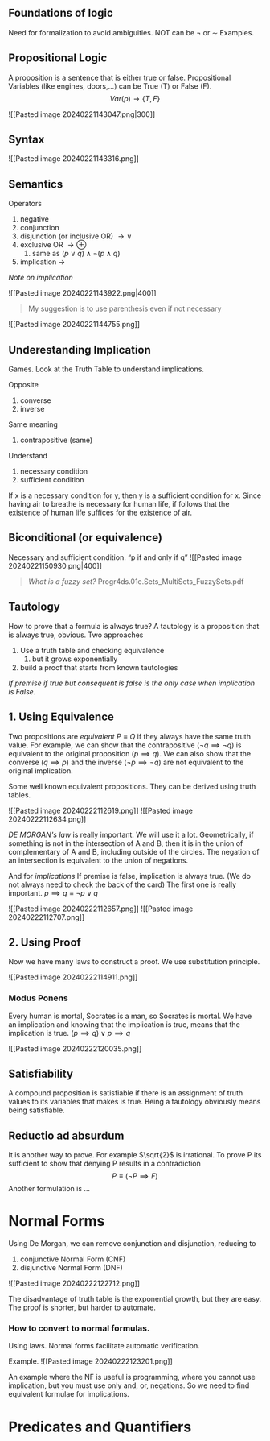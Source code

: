 ## Foundations of logic
Need for formalization to avoid ambiguities.
NOT can be $\neg$ or $\sim$
Examples.

## Propositional Logic
A proposition is a sentence that is either true or false.
Propositional Variables (like engines, doors,...) can be True (T) or False (F).
$$Var(p)\rightarrow\{T,F\}$$

![[Pasted image 20240221143047.png|300]]

## Syntax

![[Pasted image 20240221143316.png]]

## Semantics
Operators
1. negative
2. conjunction
3. disjunction (or inclusive OR) $\rightarrow\vee$
4. exclusive OR $\rightarrow\oplus$
	1. same as $(p\vee q)\wedge\neg(p\wedge q)$
5. implication $\rightarrow$

*Note on implication*

![[Pasted image 20240221143922.png|400]]

> My suggestion is to use parenthesis even if  not necessary

![[Pasted image 20240221144755.png]]


## Underestanding Implication

Games.
Look at the Truth Table to understand implications.

Opposite
1. converse
2. inverse

Same meaning
1. contrapositive (same)

Understand
1. necessary condition
2. sufficient condition

If x is a necessary condition for y, then y is a sufficient condition for x.
Since having air to breathe is necessary for human life, if follows that the existence of human life suffices for the existence of air.

## Biconditional (or equivalence)
Necessary and sufficient condition.
“p if and only if q”
![[Pasted image 20240221150930.png|400]]


> *What is a fuzzy set?*
> Progr4ds.01e.Sets_MultiSets_FuzzySets.pdf

## Tautology
How to prove that a formula is always true?
A tautology is a proposition that is always true, obvious.
Two approaches
1. Use a truth table and checking equivalence
	1. but it grows exponentially
2. build a proof that starts from known tautologies

*If premise if true but consequent is false is the only case when implication is False.*

## 1. Using Equivalence
Two propositions are *equivalent* $P\equiv Q$ if they always have the same truth value.
For example, we can show that the contrapositive $(\neg q \implies \neg q)$ is equivalent to the original proposition $(p\implies q)$. 
We can also show that the converse $(q\implies p)$ and the inverse $(\neg p\implies\neg q)$ are not equivalent to the original implication.

Some well known equivalent propositions.
They can be derived using truth tables.

![[Pasted image 20240222112619.png]]
![[Pasted image 20240222112634.png]]

*DE MORGAN's law* is really important. We will use it a lot.
Geometrically, if something is not in the intersection of A and B, then it is in the union of complementary of A and B, including outside of the circles.
The negation of an intersection is equivalent to the union of negations.

And for *implications*
If premise is false, implication is always true. (We do not always need to check the back of the card)
The first one is really important.
$p\implies q\equiv\neg p\vee q$

![[Pasted image 20240222112657.png]]
![[Pasted image 20240222112707.png]]

## 2. Using Proof

Now we have many laws to construct a proof.
We use substitution principle.

![[Pasted image 20240222114911.png]]

### Modus Ponens
Every human is mortal, Socrates is a man, so Socrates is mortal.
We have an implication and knowing that the implication is true, means that the implication is true.
$(p\implies q)\vee p\implies q$

![[Pasted image 20240222120035.png]]

## Satisfiability
A compound proposition is satisfiable if there is an assignment of truth values to its variables that makes is true.
Being a tautology obviously means being satisfiable.

## Reductio ad absurdum
It is another way to prove.
For example $\sqrt{2}$ is irrational.
To prove P its sufficient to show that denying P results in a contradiction $$P\equiv(\neg P\implies F)$$Another formulation is
...


# Normal Forms
Using De Morgan, we can remove conjunction and disjunction, reducing to
1. conjunctive Normal Form (CNF)
2. disjunctive Normal Form (DNF)

![[Pasted image 20240222122712.png]]

The disadvantage of truth table is the exponential growth, but they are easy.
The proof is shorter, but harder to automate.

### How to convert to normal formulas.
Using laws.
Normal forms facilitate automatic verification.

Example.
![[Pasted image 20240222123201.png]]

An example where the NF is useful is programming, where you cannot use implication, but you must use only and, or, negations. So we need to find equivalent formulae for implications.

# Predicates and Quantifiers

